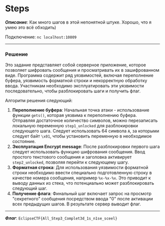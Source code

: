 # Steps

***Описание***: Как много шагов в этой непонятной штуке. Хорошо, что я умею это всё обходить)

Подключение: `nc localhost:10809` 

---
### Решение

Это задание представляет собой серверное приложение, которое позволяет шифровать сообщения и просматривать их в зашифрованном виде. Программа содержит ряд уязвимостей, включая переполнение буфера, уязвимость форматной строки и некорректную обработку ввода. Участникам необходимо эксплуатировать эти уязвимости последовательно, чтобы разблокировать шаги и получить флаг.

Алгоритм решения следующий: 
1. **Переполнение буфера**: Начальная точка атаки - использование функции `gets()`, которая уязвима к переполнению буфера. Отправляя достаточное количество символов, можно перезаписать локальную переменную `step1_unlocked` для разблокировки следующего шага. Следует использовать 64 символа `A`, за которыми следует байт `\x01`, чтобы установить переменную в необходимое состояние.
2. **Эксплуатация Encrypt message**: После разблокировки первого шага следует использовать функцию шифрования сообщения. Ввод простого текстового сообщения и заголовка активирует `step2_unlocked`, позволяя перейти к следующему шагу.
3. **Форматная строка**: Для использования уязвимости форматной строки необходимо ввести специально подготовленную строку в качестве номера сообщения, например `%x-%x-%x`. Это приводит к выводу данных из стека, что потенциально может разблокировать следующий шаг.
4. **Получение флага**: Финальный шаг включает запрос на просмотр "секретного" сообщения посредством ввода "0" после активации всех предыдущих шагов. В результате сервер выводит флаг.

---

***Флаг***: `EclipseCTF{All_Step3_Complet3d_1s_n1se_sceel}`